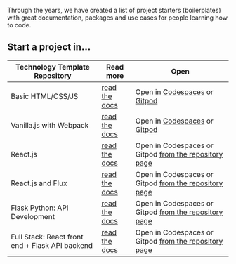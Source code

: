 Through the years, we have created a list of project starters (boilerplates) with great documentation, packages and use cases for people learning how to code.

## Start a project in...

| Technology Template Repository | Read more | Open |
| ---------- | --------- | ------- |
| Basic HTML/CSS/JS | [read the docs](/starters/html) | Open in [Codespaces](https://github.com/codespaces/new/?repo=4GeeksAcademy/html-hello) or [Gitpod](https://gitpod.io#https://github.com/4GeeksAcademy/html-hello.git) |
| Vanilla.js with Webpack | [read the docs](/starters/vanillajs) | Open in [Codespaces](https://github.com/codespaces/new/?repo=4GeeksAcademy/vanillajs-hello) or [Gitpod](https://gitpod.io#https://github.com/4GeeksAcademy/vanillajs-hello) |
| React.js | [read the docs](/starters/react) | Open in Codespaces or Gitpod [from the repository page](https://github.com/4GeeksAcademy/react-hello) |
| React.js and Flux | [read the docs](/starters/flux) | Open in Codespaces or Gitpod [from the repository page](https://github.com/4GeeksAcademy/react-hello-webapp) |
| Flask Python: API Development | [read the docs](/starters/flask) | Open in Codespaces or Gitpod [from the repository page](https://github.com/4GeeksAcademy/flask-rest-hello) |
| Full Stack: React front end + Flask API backend | [read the docs](/starters/react-flask) | Open in Codespaces or Gitpod [from the repository page](https://github.com/4GeeksAcademy/react-flask-hello) |
